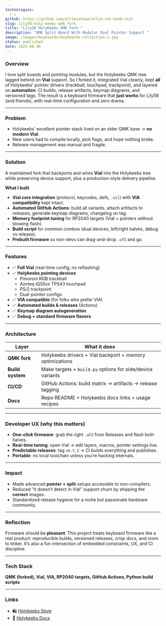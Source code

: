 ```yaml
---
technologies:
  - c
github: https://github.com/alliecatowo/allie-cat-keeb-vial
slug: lily58-holy-keebs-qmk-fork
title: "Lily58 HolyKeebs QMK Fork "
description: "QMK Split Board With Modular Dual Pointer Support "
image: /images/keyboards/keyboards-collection-1.jpg
status: published
date: 2025-08-30
---
```


### Overview

I love split boards and pointing modules, but the Holykeebs QMK tree lagged behind on **Vial** support.
So I forked it, integrated Vial cleanly, kept **all** of Holykeebs’ pointer drivers (trackball, touchpad, trackpoint), and layered on **automation**: CI builds, release artifacts, keymap diagrams, and versioned tags. The result is a keyboard firmware that **just works** for Lily58 (and friends), with real-time configuration and zero drama.

---

### Problem

- Holykeebs’ excellent pointer stack lived on an older QMK base → **no modern Vial**.
- New users had to compile locally, pick flags, and hope nothing broke.
- Release management was manual and fragile.

---

### Solution

A maintained fork that backports and wires **Vial** into the Holykeebs tree while preserving device support, plus a production-style delivery pipeline.

**What I built**

- **Vial core integration** (protocol, keycodes, defs, `.vil`) with **VIA compatibility** kept intact.
- **Automated GitHub Actions**: build all variants, attach artifacts to releases, generate keymap diagrams, changelog on tag.
- **Memory footprint tuning** for RP2040 targets (Vial + pointers without blowing flash).
- **Build script** for common combos (dual devices, left/right halves, debug vs release).
- **Prebuilt firmware** so non-devs can drag-and-drop `.uf2` and go.

---

### Features

- ✅ **Full Vial** (real-time config, no reflashing)
- ✅ **Holykeebs pointing devices**
  - Pimoroni RGB trackball
  - Azoteq IQS5xx TPS43 touchpad
  - PS/2 trackpoint
  - Dual-pointer configs
- ✅ **VIA compatible** (for folks who prefer VIA)
- ✅ **Automated builds & releases** (Actions)
- ✅ **Keymap diagram autogeneration**
- ✅ **Debug + standard firmware flavors**

---

### Architecture

| Layer            | What it does                                               |
| ---------------- | ---------------------------------------------------------- |
| **QMK fork**     | Holykeebs drivers + Vial backport + memory optimizations   |
| **Build system** | Make targets + `build.py` options for side/device variants |
| **CI/CD**        | GitHub Actions: build matrix → artifacts → release tagging |
| **Docs**         | Repo README + Holykeebs docs links + usage recipes         |

---

### Developer UX (why this matters)

- **One-click firmware**: grab the right `.uf2` from Releases and flash both halves.
- **Real-time tuning**: open Vial → edit layers, macros, pointer settings live.
- **Predictable releases**: tag `vX.Y.Z` → CI builds everything and publishes.
- **Portable**: no local toolchain unless you’re hacking internals.

---

### Impact

- Made advanced **pointer + split** setups accessible to non-compilers.
- Reduced “it doesn’t detect in Vial” support churn by shipping the **correct** images.
- Standardized release hygiene for a niche but passionate hardware community.

---

### Reflection

Firmware should be **pleasant**. This project treats keyboard firmware like a real product: reproducible builds, versioned releases, crisp docs, and room to tinker. It’s also a fun intersection of embedded constraints, UX, and CI discipline.

---

### Tech Stack

**QMK (forked), Vial, VIA, RP2040 targets, GitHub Actions, Python build scripts**

---

### Links

- 🛍️ [Holykeebs Store](holykeebs.com)
- 📖 [Holykeebs Docs](docs.holykeebs.com)
